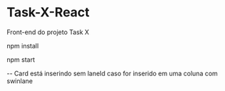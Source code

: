 # Task-X-React

Front-end do projeto Task X

npm install

npm start

-- Card está inserindo sem laneId caso for inserido em uma coluna com swinlane